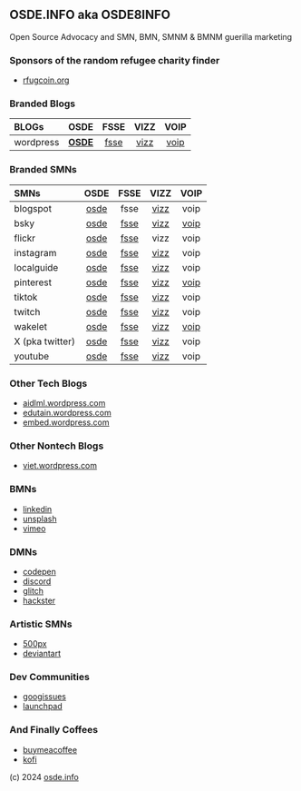 ## OSDE.INFO aka OSDE8INFO

Open Source Advocacy and SMN, BMN, SMNM & BMNM guerilla marketing

### Sponsors of the random refugee charity finder

- [rfugcoin.org](https://rfugcoin.org)

### Branded Blogs

| BLOGs | OSDE  |  FSSE  | VIZZ  | VOIP  |
| :---  | :---: |  :---: | :---: | :---: |
| wordpress | **[OSDE](https://osde8info.wordpress.com)** | [fsse](https://fsse8info.wordpress.com) | [vizz](https://vizz8info.wordpress.com) | [voip](https://voippix.wordpress.com) |

### Branded SMNs

| SMNs   | OSDE  |  FSSE  | VIZZ  | VOIP  |
| :---  | :---: |  :---: | :---: | :---: |
| blogspot | [osde](https://osde8info.blogspot.com/) | fsse | [vizz](https://vizz8info.blogspot.com/) | voip |
| bsky | [osde](https://bsky.app/profile/osde8info.bsky.social) | [fsse](https://bsky.app/profile/fsse8info.bsky.social) | [vizz](https://bsky.app/profile/vizz8info.bsky.social) | [voip](https://bsky.app/profile/voip8info.bsky.social) |
| flickr | [osde](https://www.flickr.com/photos/osde-info/) | [fsse](https://www.flickr.com/photos/fsse-info/) | vizz | voip |
| instagram | [osde](https://www.instagram.com/osde8info/) | [fsse](https://www.instagram.com/fsse8info/) | [vizz](https://www.instagram.com/vizz8info/) | voip |
| localguide | [osde](https://www.localguidesconnect.com/) | [fsse](https://www.google.com/maps/contrib/115222101141525511072/photos) | [vizz](https://www.google.com/maps/contrib/101610470072290949036/photos) | voip |
| pinterest | [osde](https://www.pinterest.co.uk/osde8info/) | [fsse](https://www.pinterest.co.uk/fsse8info/) | [vizz](https://www.pinterest.co.uk/vizz8info/) | [voip](https://www.pinterest.co.uk/voip8info/) |
| tiktok | [osde](https://www.twitch.tv/osde8info) | [fsse](https://www.twitch.tv/fsse8info) | [vizz](https://www.twitch.tv/vizz8info) | voip |
| twitch | [osde](https://www.twitch.tv/osde8info) | [fsse](https://www.twitch.tv/fsse8info) | [vizz](https://www.twitch.tv/vizz8info) | voip |
| wakelet | [osde](https://wakelet.com/@osde8info) | [fsse](https://wakelet.com/@fsse8info) | [vizz](https://wakelet.com/@vizz8info) | [voip](https://wakelet.com/@voippix) |
| X (pka twitter) | [osde](https://twitter.com/osde8info) | [fsse](https://twitter.com/fsse8info) | [vizz](https://twitter.com/vizz8info) | voip |
| youtube | [osde](https://www.youtube.com/channel/UCxmH22VDvp53C-Hs3D9bhcg) | [fsse](https://www.youtube.com/channel/UCbHVJiNo5P-MOnBt4c1SE2A) | [vizz](https://www.youtube.com/channel/UCzMNTUfeU5eZmp-RzkiANag) | voip |

### Other Tech Blogs
- [aidlml.wordpress.com](https://aidlml.wordpress.com)
- [edutain.wordpress.com](https://edutain8.wordpress.com)
- [embed.wordpress.com](https://embed8.wordpress.com)

### Other Nontech Blogs
- [viet.wordpress.com](https://lovevietnamese.wordpress.com/)

### BMNs
- [linkedin](https://www.linkedin.com/)
- [unsplash](https://unsplash.com/@osde8info)
- [vimeo](https://vimeo.com/osde8info)

### DMNs
- [codepen](https://codepen.io/osde8info/)
- [discord](https://discord.com/channels/@me)
- [glitch](https://glitch.com/@osde8info)
- [hackster](https://www.hackster.io/osde8info)

### Artistic SMNs
- [500px](https://500px.com/p/osde8info?view=photos)
- [deviantart](https://www.deviantart.com/osde8info)

### Dev Communities
- [googissues](https://issuetracker.google.com/hotlists/1743334)
- [launchpad](https://launchpad.net/~osde8info)
 
### And Finally Coffees
- [buymeacoffee](https://www.buymeacoffee.com/VbmwyiF)
- [kofi](https://ko-fi.com/osde8info)

(c) 2024 [osde.info](https://osde.info)
